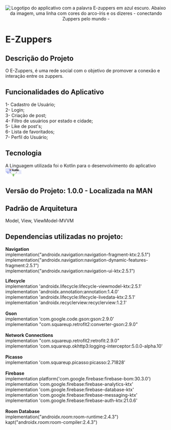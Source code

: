 <p align="center"><img src="https://github.com/joanascheerzup/ProjetoFinalCatalisa/blob/main/app/src/main/res/drawable/logo_ezuppers.png" alt="Logotipo do applicativo com a palavra E-zuppers em azul escuro. Abaixo da imagem, uma linha com cores do arco-íris e os dizeres - conectando Zuppers pelo mundo -"></p>

<h1>E-Zuppers</h1>
<h2>Descrição do Projeto</h2>
O E-Zuppers, é uma rede social com o objetivo de promover a conexão e interação entre os zuppers.</p>

<h2>Funcionalidades do Aplicativo</h2>

1- Cadastro de Usuário;  
2- Login;  
3- Criação de post;  
4- Filtro de usuários por estado e cidade;  
5- Like de post's;  
6- Lista de favoritados;  
7- Perfil do Usuário;  

<h2>Tecnologia</h2>
A Linguagem utilizada foi o Kotlin para o desenvolvimento do aplicativo   <img width="50" src="kotlin.png"> 
  
  <h2> Versão do Projeto: 1.0.0 - Localizada na MAN</h2>
<h2>Padrão de Arquitetura</h2>
 Model, View, ViewModel-MVVM</p>
 
<h2>Dependencias utilizadas no projeto: </h2>   

**Navigation**   
implementation("androidx.navigation:navigation-fragment-ktx:2.5.1")  
implementation("androidx.navigation:navigation-dynamic-features-fragment:2.5.1")  
implementation("androidx.navigation:navigation-ui-ktx:2.5.1")
  
  **Lifecycle**  
  implementation 'androidx.lifecycle:lifecycle-viewmodel-ktx:2.5.1'  
   implementation 'androidx.annotation:annotation:1.4.0'  
   implementation 'androidx.lifecycle:lifecycle-livedata-ktx:2.5.1'     
   implementation 'androidx.recyclerview:recyclerview:1.2.1'    
   </br>
   **Gson**    
   implementation 'com.google.code.gson:gson:2.9.0'  
    implementation "com.squareup.retrofit2:converter-gson:2.9.0"  
    </br>
   **Network Connections**    
   implementation "com.squareup.retrofit2:retrofit:2.9.0"  
    implementation 'com.squareup.okhttp3:logging-interceptor:5.0.0-alpha.10'  
    </br>
     **Picasso**  
     implementation 'com.squareup.picasso:picasso:2.71828'  
     </br>
      **Firebase**  
      implementation platform('com.google.firebase:firebase-bom:30.3.0')  
      implementation 'com.google.firebase:firebase-analytics-ktx'  
      implementation 'com.google.firebase:firebase-database-ktx'  
      implementation 'com.google.firebase:firebase-messaging-ktx'   
      implementation 'com.google.firebase:firebase-auth-ktx:21.0.6'  
      </br>
      **Room Database**   
      implementation("androidx.room:room-runtime:2.4.3")  
          kapt("androidx.room:room-compiler:2.4.3")  






